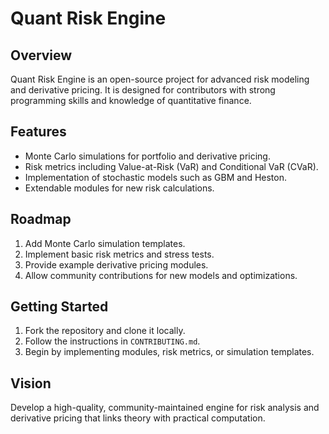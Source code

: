 # Quant Risk Engine

## Overview
Quant Risk Engine is an open-source project for advanced risk modeling and derivative pricing. It is designed for contributors with strong programming skills and knowledge of quantitative finance.

## Features
- Monte Carlo simulations for portfolio and derivative pricing.
- Risk metrics including Value-at-Risk (VaR) and Conditional VaR (CVaR).
- Implementation of stochastic models such as GBM and Heston.
- Extendable modules for new risk calculations.

## Roadmap
1. Add Monte Carlo simulation templates.
2. Implement basic risk metrics and stress tests.
3. Provide example derivative pricing modules.
4. Allow community contributions for new models and optimizations.

## Getting Started
1. Fork the repository and clone it locally.
2. Follow the instructions in `CONTRIBUTING.md`.
3. Begin by implementing modules, risk metrics, or simulation templates.

## Vision
Develop a high-quality, community-maintained engine for risk analysis and derivative pricing that links theory with practical computation.
